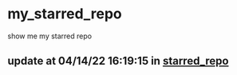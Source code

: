# my_starred_repo
show me my starred repo

update at 04/14/22 16:19:15 in [starred_repo](./index.html)
---

